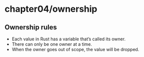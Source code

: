 # chapter04/ownership

## Ownership rules

- Each value in Rust has a variable that’s called its owner.
- There can only be one owner at a time.
- When the owner goes out of scope, the value will be dropped.
